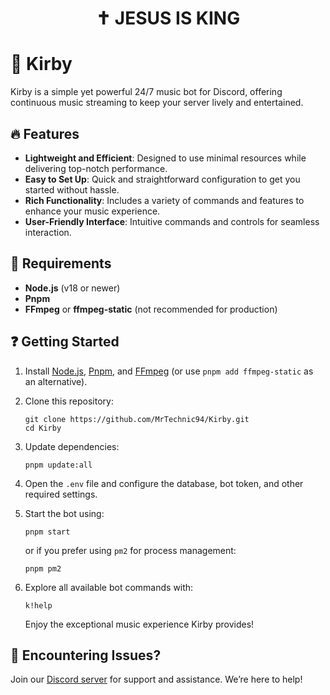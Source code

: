 <h1 align="center">✝️ JESUS IS KING</h1>

# 🤖 Kirby

Kirby is a simple yet powerful 24/7 music bot for Discord, offering continuous music streaming to keep your server lively and entertained.

## 🔥 Features

- **Lightweight and Efficient**: Designed to use minimal resources while delivering top-notch performance.
- **Easy to Set Up**: Quick and straightforward configuration to get you started without hassle.
- **Rich Functionality**: Includes a variety of commands and features to enhance your music experience.
- **User-Friendly Interface**: Intuitive commands and controls for seamless interaction.

## 🔧 Requirements

- **Node.js** (v18 or newer)
- **Pnpm**
- **FFmpeg** or **ffmpeg-static** (not recommended for production)

## ❓ Getting Started

1. Install [Node.js](https://nodejs.org/), [Pnpm](https://pnpm.io/), and [FFmpeg](https://ffmpeg.org/) (or use `pnpm add ffmpeg-static` as an alternative).
2. Clone this repository:

    ```
    git clone https://github.com/MrTechnic94/Kirby.git
    cd Kirby
    ```

3. Update dependencies:

    ```
    pnpm update:all
    ```

4. Open the `.env` file and configure the database, bot token, and other required settings.
5. Start the bot using:

    ```
    pnpm start
    ```

    or if you prefer using `pm2` for process management:

    ```
    pnpm pm2
    ```

6. Explore all available bot commands with:

    ```
    k!help
    ```

    Enjoy the exceptional music experience Kirby provides!

## 🛟 Encountering Issues?

Join our [Discord server](https://discord.gg/srKgcNBn8E) for support and assistance. We’re here to help!
